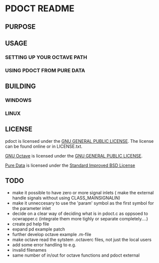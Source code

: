 # PDOCT README

## PURPOSE

## USAGE

### SETTING UP YOUR OCTAVE PATH

### USING PDOCT FROM PURE DATA

## BUILDING

### WINDOWS

### LINUX

## LICENSE

pdoct is licensed under the [GNU GENERAL PUBLIC LICENSE](gnu.org/licenses/gpl-3.0.html). The license can be found online or in LICENSE.txt.

[GNU Octave](gnu.org/software/octave/) is licensed under the [GNU GENERAL PUBLIC LICENSE](gnu.org/licenses/gpl-3.0.html).

[Pure Data](msp.ucsd.edu/software.html) is licensed under the [Standard Improved BSD License](github.com/pure-data/pure-data/blob/master/LICENSE.txt) 

## TODO

* make it possible to have zero or more signal inlets ( make the external handle signals without using CLASS_MAINSIGNALIN)
* make it unneccesary to use the 'param' symbol as the first symbol for the parameter inlet
* decide on a clear way of deciding what is in pdoct.c as oppsoed to ocwrapper.c (integrate them more tighly or separate completely....)
* create pd help file
* expand pd example patch
* further develop octave example .m-file
* make octave read the sytstem .octaverc files, not just the local users
* add some error handling to e.g.
 * invalid filenames
 * same number of in/out for octave functions and pdoct external
 